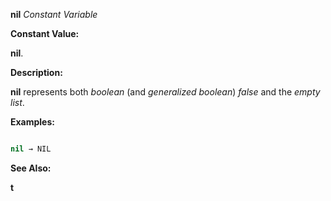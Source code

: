 **nil** *Constant Variable* 



**Constant Value:** 



**nil**. 



**Description:** 



**nil** represents both *boolean* (and *generalized boolean*) *false* and the *empty list*. 



**Examples:**
```lisp

nil → NIL 

```
**See Also:** 



**t** 
















